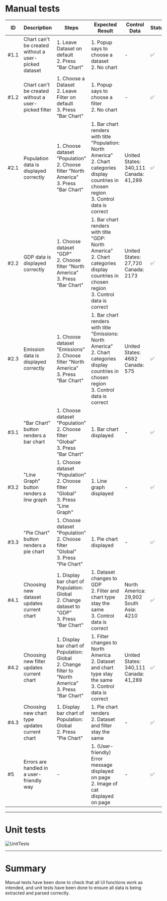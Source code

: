 # Manual tests
| ID   | Description                                          | Steps                                                                                                        | Expected Result                                                                                                                                        | Control Data                                    | Status |
| ---- | ---------------------------------------------------- | ------------------------------------------------------------------------------------------------------------ | ------------------------------------------------------------------------------------------------------------------------------------------------------ | ----------------------------------------------- | ------ |
| #1.1 | Chart can't be created without a user-picked dataset | 1\. Leave Dataset on default<br>2\. Press "Bar Chart"                                                        | 1\. Popup says to choose a dataset<br>2\. No chart                                                                                                     | \-                                              | ✅      |
| #1.2 | Chart can't be created without a user-picked filter  | 1\. Choose a Dataset<br>2\. Leave Filter on default<br>3\. Press "Bar Chart"                                 | 1\. Popup says to choose a filter<br>2\. No chart                                                                                                      | \-                                              | ✅      |
| #2.1 | Population data is displayed correctly               | 1\. Choose dataset "Population"<br>2\. Choose filter "North America"<br>3\. Press "Bar Chart"                | 1\. Bar chart renders with title "Population: North America"<br>2\. Chart categories display countries in chosen region<br>3\. Control data is correct | United States:<br>340,111<br>Canada:<br>41,289  | ✅      |
| #2.2 | GDP data is displayed correctly                      | 1\. Choose dataset "GDP"<br>2\. Choose filter "North America"<br>3\. Press "Bar Chart"                       | 1\. Bar chart renders with title "GDP: North America"<br>2\. Chart categories display countries in chosen region<br>3\. Control data is correct        | United States:<br>27,720<br>Canada:<br>2173     | ✅      |
| #2.3 | Emission data is displayed correctly                 | 1\. Choose dataset "Emissions"<br>2\. Choose filter "North America"<br>3\. Press "Bar Chart"                 | 1\. Bar chart renders with title "Emissions: North America"<br>2\. Chart categories display countries in chosen region<br>3\. Control data is correct  | United States:<br>4682<br>Canada:<br>575        | ✅      |
| #3.1 | "Bar Chart" button renders a bar chart               | 1\. Choose dataset "Population"<br>2\. Choose filter "Global"<br>3\. Press "Bar Chart"                       | 1\. Bar chart displayed                                                                                                                                | \-                                              | ✅      |
| #3.2 | "Line Graph" button renders a line graph             | 1\. Choose dataset "Population"<br>2\. Choose filter "Global"<br>3\. Press "Line Graph"                      | 1\. Line graph displayed                                                                                                                               | \-                                              | ✅      |
| #3.3 | "Pie Chart" button renders a pie chart               | 1\. Choose dataset "Population"<br>2\. Choose filter "Global"<br>3\. Press "Pie Chart"                       | 1\. Pie chart displayed                                                                                                                                | \-                                              | ✅      |
| #4.1 | Choosing new dataset updates current chart           | 1\. Display bar chart of Population: Global<br>2\. Change dataset to "GDP"<br>3\. Press "Bar Chart"          | 1\. Dataset changes to GDP<br>2\. Filter and chart type stay the same<br>3\. Control data is correct                                                   | North America:<br>29,902<br>South Asia:<br>4210 | ✅      |
| #4.2 | Choosing new filter updates current chart            | 1\. Display bar chart of Population: Global<br>2\. Change filter to "North America"<br>3\. Press "Bar Chart" | 1\. Filter changes to North America<br>2\. Dataset and chart type stay the same<br>3\. Control data is correct                                         | United States:<br>340,111<br>Canada:<br>41,289  | ✅      |
| #4.3 | Choosing new chart type updates current chart        | 1\. Display bar chart of Population: Global<br>2\. Press "Pie Chart"                                         | 1\. Pie chart renders<br>2\. Dataset and filter stay the same                                                                                          | \-                                              | ✅      |
| #5   | Errors are handled in a user-friendly way            | \-                                                                                                           | 1\. (User-friendly) Error message displayed on page<br>2\. Image of cat displayed on page                                                              | \-                                              | ✅      |  
  

---  
# Unit tests
![UnitTests](https://img.shields.io/badge/unit_tests-2_pass_0_fail-green)
  

---
# Summary
Manual tests have been done to check that all UI functions work as intended, and unit tests have been done to ensure all data is being extracted and parsed correctly.